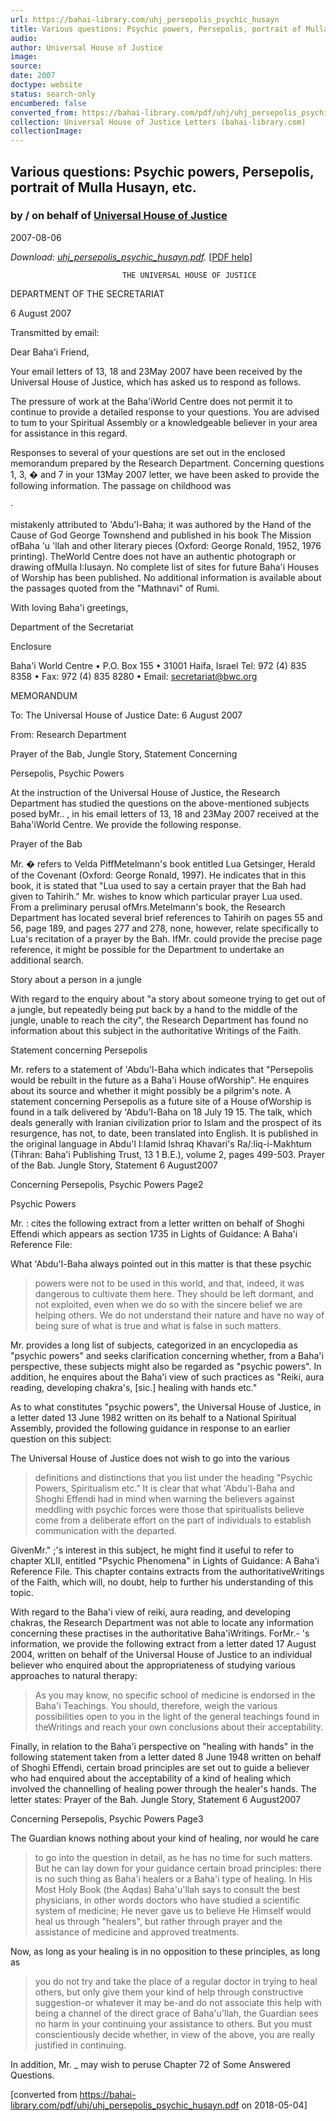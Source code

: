 ```yaml
---
url: https://bahai-library.com/uhj_persepolis_psychic_husayn
title: Various questions: Psychic powers, Persepolis, portrait of Mulla Husayn, etc.
audio: 
author: Universal House of Justice
image: 
source: 
date: 2007
doctype: website
status: search-only
encumbered: false
converted_from: https://bahai-library.com/pdf/uhj/uhj_persepolis_psychic_husayn.pdf
collection: Universal House of Justice Letters (bahai-library.com)
collectionImage: 
---
```



## Various questions: Psychic powers, Persepolis, portrait of Mulla Husayn, etc.

### by / on behalf of [Universal House of Justice](https://bahai-library.com/author/Universal+House+of+Justice)

2007-08-06


_Download: [uhj\_persepolis\_psychic_husayn.pdf](https://bahai-library.com/pdf/uhj/uhj_persepolis_psychic_husayn.pdf)._ \[[PDF help](https://bahai-library.com/pdf/)\]


                             THE UNIVERSAL HOUSE OF JUSTICE

DEPARTMENT OF THE SECRETARIAT

6 August 2007

Transmitted by email:

Dear Baha'i Friend,

Your email letters of 13, 18 and 23May 2007 have been received by the Universal House
of Justice, which has asked us to respond as follows.

The pressure of work at the Baha'iWorld Centre does not permit it to continue to provide
a detailed response to your questions. You are advised to tum to your Spiritual Assembly or a
knowledgeable believer in your area for assistance in this regard.

Responses to several of your questions are set out in the enclosed memorandum prepared
by the Research Department. Concerning questions 1, 3,                   � and 7 in your     13May 2007 letter,
we have been asked to provide the following information. The passage on childhood was

·

mistakenly attributed to 'Abdu'l-Baha; it was authored by the Hand of the Cause of God George
Townshend and published in his book           The Mission ofBaha 'u 'llah and other literary pieces
(Oxford: George Ronald, 1952, 1976 printing). TheWorld Centre does not have an authentic
photograph or drawing ofMulla I:Iusayn. No complete list of sites for future Baha'i Houses of
Worship has been published. No additional information is available about the passages quoted
from the "Mathnavi" of Rumi.

With loving Baha'i greetings,

Department of the Secretariat

Enclosure

Baha'i World Centre      •    P.O. Box 155   •       31001 Haifa, Israel
Tel: 972   (4) 835 8358   •   Fax: 972   (4) 835 8280   •   Email: secretariat@bwc.org

MEMORANDUM

To:     The Universal House of Justice                             Date: 6 August 2007

From:   Research Department

Prayer of the Bab, Jungle Story, Statement Concerning

Persepolis, Psychic Powers

At the instruction of the Universal House of Justice, the Research Department has studied
the questions on the above-mentioned subjects posed byMr..                    , in his email letters
of 13, 18 and 23May 2007 received at the Baha'iWorld Centre. We provide the following
response.

Prayer of the Bab

Mr. �         refers to Velda PiffMetelmann's book entitled Lua    Getsinger, Herald of the
Covenant (Oxford: George Ronald, 1997). He indicates that in this book, it is stated that "Lua
used to say a certain prayer that the Bah had given to Tahirih." Mr.            wishes to know
which particular prayer Lua used. From a preliminary perusal ofMrs.Metelmann's book, the
Research Department has located several brief references to Tahirih on pages 55 and 56, page
189, and pages 277 and 278, none, however, relate specifically to Lua's recitation of a prayer by
the Bah. IfMr.             could provide the precise page reference, it might be possible for the
Department to undertake an additional search.

Story about a person in a jungle

With regard to the enquiry about "a story about someone trying to get out of a jungle,
but repeatedly being put back by a hand to the middle of the jungle, unable to reach the city",
the Research Department has found no information about this subject in the authoritative
Writings of the Faith.

Statement concerning Persepolis

Mr.           refers to a statement of 'Abdu'l-Baha which indicates that "Persepolis
would be rebuilt in the future as a Baha'i House ofWorship". He enquires about its source and
whether it might possibly be a pilgrim's note. A statement concerning Persepolis as a future site
of a House ofWorship is found in a talk delivered by 'Abdu'l-Baha on 18 July 19 15. The talk,
which deals generally with Iranian civilization prior to Islam and the prospect of its resurgence,
has not, to date, been translated into English. It is published in the original language in Abdu'l­
I:Iamid Ishraq Khavari's   Ra/:liq-i-Makhtum (Tihran: Baha'i Publishing Trust, 13 1 B.E.), volume
2, pages 499-503.
Prayer of the Bab. Jungle Story, Statement                                               6 August2007

Concerning Persepolis, Psychic Powers                                                          Page2

Psychic Powers

Mr. :           cites the following extract from a letter written on behalf of Shoghi Effendi
which appears as section 1735 in    Lights of Guidance: A Baha'i Reference File:

What 'Abdu'l-Baha always pointed out in this matter is that these psychic
> powers were not to be used in this world, and that, indeed, it was dangerous to
> cultivate them here. They should be left dormant, and not exploited, even when we
> do so with the sincere belief we are helping others. We do not understand their
> nature and have no way of being sure of what is true and what is false in such
> matters.

Mr.             provides a long list of subjects, categorized in an encyclopedia as "psychic
powers" and seeks clarification concerning whether, from a Baha'i perspective, these subjects
might also be regarded as "psychic powers". In addition, he enquires about the Baha'i view of
such practices as "Reiki, aura reading, developing chakra's,      [sic.] healing with hands etc."

As to what constitutes "psychic powers", the Universal House of Justice, in a letter dated
13 June 1982 written on its behalf to a National Spiritual Assembly, provided the following
guidance in response to an earlier question on this subject:

The Universal House of Justice does not wish to go into the various
> definitions and distinctions that you list under the heading "Psychic Powers,
> Spiritualism etc." It is clear that what 'Abdu'l-Baha and Shoghi Effendi had in
> mind when warning the believers against meddling with psychic forces were
> those that spiritualists believe come from a deliberate effort on the part of
> individuals to establish communication with the departed.

GivenMr."            ;'s interest in this subject, he might find it useful to refer to chapter
XLII, entitled "Psychic Phenomena" in Lights       of Guidance: A Baha'i Reference File. This
chapter contains extracts from the authoritativeWritings of the Faith, which will, no doubt,
help to further his understanding of this topic.

With regard to the Baha'i view of reiki, aura reading, and developing chakras, the
Research Department was not able to locate any information concerning these practises in the
authoritative Baha'iWritings. ForMr.-              's information, we provide the following extract
from a letter dated 17 August 2004, written on behalf of the Universal House of Justice to an
individual believer who enquired about the appropriateness of studying various approaches to
natural therapy:

> As you may know, no specific school of medicine is endorsed in the Baha'i
> Teachings. You should, therefore, weigh the various possibilities open to you in the
> light of the general teachings found in theWritings and reach your own conclusions
> about their acceptability.

Finally, in relation to the Baha'i perspective on "healing with hands" in the following
statement taken from a letter dated 8 June 1948 written on behalf of Shoghi Effendi, certain
broad principles are set out to guide a believer who had enquired about the acceptability of a
kind of healing which involved the channelling of healing power through the healer's hands.
The letter states:
Prayer of the Bah. Jungle Story, Statement                                           6 August2007

Concerning Persepolis, Psychic Powers                                                        Page3

The Guardian knows nothing about your kind of healing, nor would he care
> to go into the question in detail, as he has no time for such matters. But he can lay
> down for your guidance certain broad principles: there is no such thing as Baha'i
> healers or a Baha'i type of healing. In His Most Holy Book (the Aqdas) Baha'u'llah
> says to consult the best physicians, in other words doctors who have studied a
> scientific system of medicine; He never gave us to believe He Himself would heal
> us through "healers", but rather through prayer and the assistance of medicine and
> approved treatments.

Now, as long as your healing is in no opposition to these principles, as long as
> you do not try and take the place of a regular doctor in trying to heal others, but only
> give them your kind of help through constructive suggestion-or whatever it may
> be-and do not associate this help with being a channel of the direct grace of
> Baha'u'llah, the Guardian sees no harm in your continuing your assistance to others.
> But you must conscientiously decide whether, in view of the above, you are really
> justified in continuing.

In addition, Mr.   _      may wish to peruse Chapter 72 of    Some Answered Questions.


[converted from https://bahai-library.com/pdf/uhj/uhj_persepolis_psychic_husayn.pdf on 2018-05-04]



